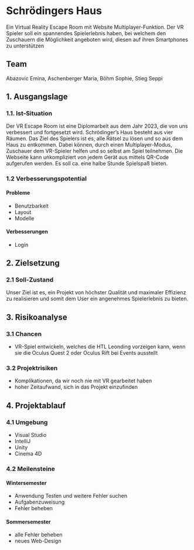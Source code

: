 # Schrödingers Haus

Ein Virtual Reality Escape Room mit Website Multiplayer-Funktion. Der VR Spieler soll ein spannendes Spielerlebnis haben, bei welchem den Zuschauern die Möglichkeit angeboten wird, diesen auf ihren Smartphones zu unterstützen

## Team
 
Abazovic Emina, Aschenberger Maria, Böhm Sophie, Stieg Seppi

## 1. Ausgangslage 

### 1.1. Ist-Situation 

Der VR Escape Room ist eine Diplomarbeit aus dem Jahr 2023, die von uns verbessert und fortgesetzt wird. Schrödinger’s Haus besteht aus vier Räumen. Das Ziel des Spielers ist es, alle Rätsel zu lösen und so aus dem Haus zu entkommen. Dabei können, durch einen Multiplayer-Modus, Zuschauer dem VR-Spieler helfen und so selbst am Spiel teilnehmen. Die Webseite kann unkompliziert von jedem Gerät aus mittels QR-Code aufgerufen werden. Es soll ca. eine halbe Stunde Spielspaß bieten. 

### 1.2 Verbesserungspotential 

#### Probleme 

* Benutzbarkeit 
* Layout 
* Modelle

#### Verbesserungen 

* Login

## 2. Zielsetzung 

### 2.1 Soll-Zustand

Unser Ziel ist es, ein Projekt von höchster Qualität und maximaler Effizienz zu realisieren und somit dem User ein angenehmes Spielerlebnis zu bieten. 

## 3. Risikoanalyse 

### 3.1 Chancen 
* VR-Spiel entwickeln, welches die HTL Leonding vorzeigen kann, wenn sie die Oculus Quest 2 oder Oculus Rift bei Events ausstellt

### 3.2 Projektrisiken 

* Komplikationen, da wir noch nie mit VR gearbeitet haben 
* hoher Zeitaufwand, sich in das Projekt einzufinden 

## 4. Projektablauf 

### 4.1 Umgebung
* Visual Studio 
* IntelliJ
* Unity
* Cinema 4D

### 4.2 Meilensteine 

#### Wintersemester
* Anwendung Testen und weitere Fehler suchen 
* Aufgabenzuweisung 
* Fehler beheben 

#### Sommersemester
* alle Fehler beheben 
* neues Web-Design 